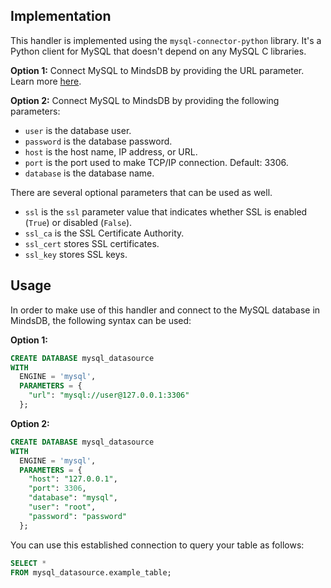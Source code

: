 ## Implementation

This handler is implemented using the `mysql-connector-python` library. It's a Python client for MySQL that doesn't depend on any MySQL C libraries.

**Option 1:**
Connect MySQL to MindsDB by providing the URL parameter. Learn more [here](https://dev.mysql.com/doc/refman/8.0/en/connecting-using-uri-or-key-value-pairs.html).

**Option 2:**
Connect MySQL to MindsDB by providing the following parameters:

* `user` is the database user.
* `password` is the database password.
* `host` is the host name, IP address, or URL.
* `port` is the port used to make TCP/IP connection. Default: 3306.
* `database` is the database name.

There are several optional parameters that can be used as well.

* `ssl` is the `ssl` parameter value that indicates whether SSL is enabled (`True`) or disabled (`False`).
* `ssl_ca` is the SSL Certificate Authority.
* `ssl_cert` stores SSL certificates.
* `ssl_key` stores SSL keys.

## Usage

In order to make use of this handler and connect to the MySQL database in MindsDB, the following syntax can be used:

**Option 1:**
```sql
CREATE DATABASE mysql_datasource
WITH
  ENGINE = 'mysql',
  PARAMETERS = {
    "url": "mysql://user@127.0.0.1:3306"
  };
```

**Option 2:**
```sql
CREATE DATABASE mysql_datasource
WITH
  ENGINE = 'mysql',
  PARAMETERS = {
    "host": "127.0.0.1",
    "port": 3306,
    "database": "mysql",
    "user": "root",
    "password": "password"
  };
```

You can use this established connection to query your table as follows:

```sql
SELECT *
FROM mysql_datasource.example_table;
```
